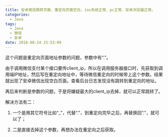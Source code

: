 ```yaml
---
title: 安卓微信跳转页面、重定向页面空白，ios系统正常、pc正常、安卓浏览器正常。
categories:
  - Java
tags:
  - Java
  - 微信
  - 安卓
date: 2018-08-24 15:53:09
---
```

这个问题是重定向页面地址参数的问题，参数中有“.”。

由于调用微信支付某个接口要传client_ip，所以在调用服务器接口时，先获取到调用端IP地址，然后写在重定向地址中，等待微信重定向的时候带上这个参数。结果就出现了安卓微信出现空白页面。查看后台日志发现没有跳转到重定向的地址。

再后来判断是参数的问题，于是将嫌疑最大的client_ip去掉，就可以正常跳转了。

解决方法有二：
1. 一个是用其它符号比如“_”，代替“.”，到重定向完毕之后，再替换回“.”，就可以了；

2. 二是直接去掉这个参数，再想办法在重定向之后获取。